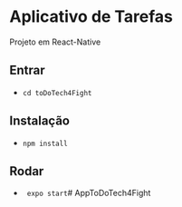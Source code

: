 # Aplicativo de Tarefas

Projeto em React-Native 

## Entrar
- `cd toDoTech4Fight`

## Instalação
- `npm install`

## Rodar
- ` expo start`#   A p p T o D o T e c h 4 F i g h t  
 